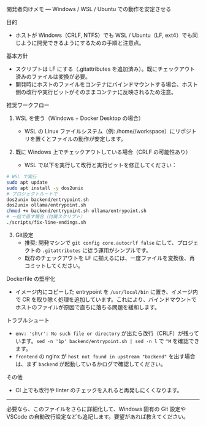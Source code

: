 開発者向けメモ — Windows / WSL / Ubuntu での動作を安定させる

目的
- ホストが Windows（CRLF, NTFS）でも WSL / Ubuntu（LF, ext4）でも同じように開発できるようにするための手順と注意点。

基本方針
- スクリプトは LF にする（.gitattributes を追加済み）。既にチェックアウト済みのファイルは変換が必要。
- 開発時にホストのファイルをコンテナにバインドマウントする場合、ホスト側の改行や実行ビットがそのままコンテナに反映されるため注意。

推奨ワークフロー
1) WSL を使う（Windows + Docker Desktop の場合）
   - WSL の Linux ファイルシステム（例: /home/<user>/workspace）にリポジトリを置くとファイルの動作が安定します。

2) 既に Windows 上でチェックアウトしている場合（CRLF の可能性あり）
   - WSL で以下を実行して改行と実行ビットを修正してください：

```bash
# WSL で実行
sudo apt update
sudo apt install -y dos2unix
# プロジェクトルートで
dos2unix backend/entrypoint.sh
dos2unix ollama/entrypoint.sh
chmod +x backend/entrypoint.sh ollama/entrypoint.sh
# 一括で直す場合（付属スクリプト）
./scripts/fix-line-endings.sh
```

3) Git設定
   - 推奨: 開発マシンで `git config core.autocrlf false` にして、プロジェクトの `.gitattributes` に従う運用がシンプルです。
   - 既存のチェックアウトを LF に揃えるには、一度ファイルを変換後、再コミットしてください。

Dockerfile の堅牢化
- イメージ内にコピーした entrypoint を `/usr/local/bin` に置き、イメージ内で CR を取り除く処理を追加しています。これにより、バインドマウントでホストのファイルが原因で直ちに落ちる問題を緩和します。

トラブルシュート
- `env: 'sh\r': No such file or directory` が出たら改行（CRLF）が残っています。`sed -n '1p' backend/entrypoint.sh | sed -n l` で `^M` を確認できます。
- `frontend` の nginx が `host not found in upstream "backend"` を出す場合は、まず `backend` が起動しているかログで確認してください。

その他
- CI 上でも改行や linter のチェックを入れると再発しにくくなります。

---
必要なら、このファイルをさらに詳細化して、Windows 固有の Git 設定や VSCode の自動改行設定なども追記します。要望があれば教えてください。
